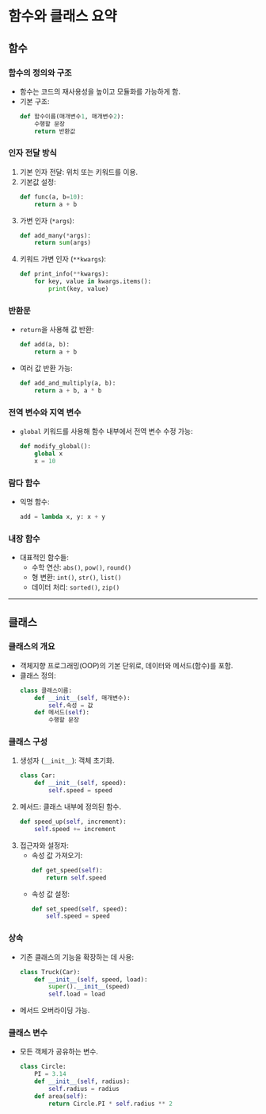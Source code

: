 # 함수와 클래스 요약

## 함수

### 함수의 정의와 구조
- 함수는 코드의 재사용성을 높이고 모듈화를 가능하게 함.
- 기본 구조:
  ```python
  def 함수이름(매개변수1, 매개변수2):
      수행할 문장
      return 반환값
  ```

### 인자 전달 방식
1. 기본 인자 전달: 위치 또는 키워드를 이용.
2. 기본값 설정:
   ```python
   def func(a, b=10):
       return a + b
   ```
3. 가변 인자 (`*args`):
   ```python
   def add_many(*args):
       return sum(args)
   ```
4. 키워드 가변 인자 (`**kwargs`):
   ```python
   def print_info(**kwargs):
       for key, value in kwargs.items():
           print(key, value)
   ```

### 반환문
- `return`을 사용해 값 반환:
  ```python
  def add(a, b):
      return a + b
  ```
- 여러 값 반환 가능:
  ```python
  def add_and_multiply(a, b):
      return a + b, a * b
  ```

### 전역 변수와 지역 변수
- `global` 키워드를 사용해 함수 내부에서 전역 변수 수정 가능:
  ```python
  def modify_global():
      global x
      x = 10
  ```

### 람다 함수
- 익명 함수:
  ```python
  add = lambda x, y: x + y
  ```

### 내장 함수
- 대표적인 함수들:
  - 수학 연산: `abs()`, `pow()`, `round()`
  - 형 변환: `int()`, `str()`, `list()`
  - 데이터 처리: `sorted()`, `zip()`

---

## 클래스

### 클래스의 개요
- 객체지향 프로그래밍(OOP)의 기본 단위로, 데이터와 메서드(함수)를 포함.
- 클래스 정의:
  ```python
  class 클래스이름:
      def __init__(self, 매개변수):
          self.속성 = 값
      def 메서드(self):
          수행할 문장
  ```

### 클래스 구성
1. 생성자 (`__init__`): 객체 초기화.
   ```python
   class Car:
       def __init__(self, speed):
           self.speed = speed
   ```
2. 메서드: 클래스 내부에 정의된 함수.
   ```python
   def speed_up(self, increment):
       self.speed += increment
   ```
3. 접근자와 설정자:
   - 속성 값 가져오기:
     ```python
     def get_speed(self):
         return self.speed
     ```
   - 속성 값 설정:
     ```python
     def set_speed(self, speed):
         self.speed = speed
     ```

### 상속
- 기존 클래스의 기능을 확장하는 데 사용:
  ```python
  class Truck(Car):
      def __init__(self, speed, load):
          super().__init__(speed)
          self.load = load
  ```
- 메서드 오버라이딩 가능.

### 클래스 변수
- 모든 객체가 공유하는 변수.
  ```python
  class Circle:
      PI = 3.14
      def __init__(self, radius):
          self.radius = radius
      def area(self):
          return Circle.PI * self.radius ** 2
  
```

